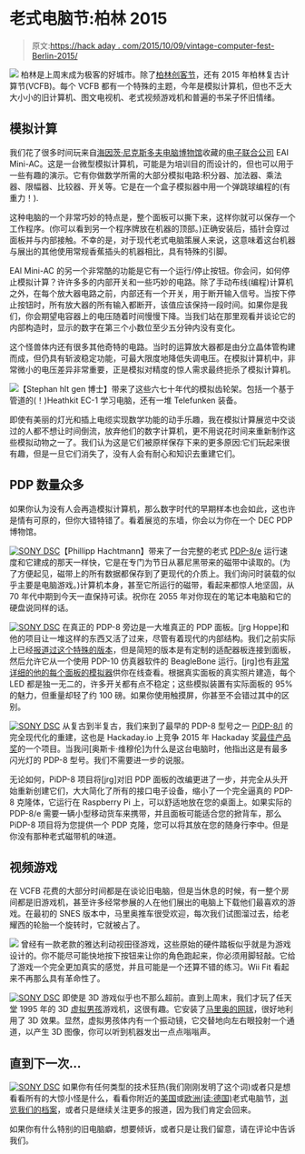 # 老式电脑节:柏林 2015

> 原文:[https://hack aday . com/2015/10/09/vintage-computer-fest-Berlin-2015/](https://hackaday.com/2015/10/09/vintage-computer-fest-berlin-2015/)

[![](../Images/c2c5d02ae95ffd97dc375efddefe5065.png)](https://hackaday.com/wp-content/uploads/2015/10/dsc00836.jpg) 柏林是上周末成为极客的好城市。除了[柏林创客节](http://wp.me/pk3lN-IXj)，还有 2015 年柏林复古计算节(VCFB)。每个 VCFB 都有一个特殊的主题，今年是模拟计算机，但也不乏大大小小的旧计算机、图文电视机、老式视频游戏机和普遍的书呆子怀旧情绪。

## 模拟计算

我们花了很多时间玩来自[海因茨·尼克斯多夫电脑博物馆](https://www.hnf.de/en/home.html)收藏的[电子联合公司](http://www.computerhistory.org/brochures/companies.php?alpha=d-f&company=com-42b9d80c49332) EAI Mini-AC。这是一台微型模拟计算机，可能是为培训目的而设计的，但也可以用于一些有趣的演示。它有你做数学所需的大部分模拟电路:积分器、加法器、乘法器、限幅器、比较器、开关等。它是在一个盒子模拟器中用一个弹跳球编程的(有重力！).

这种电脑的一个非常巧妙的特点是，整个面板可以撕下来，这样你就可以保存一个工作程序。(你可以看到另一个程序牌放在机器的顶部。)正确安装后，插针会穿过面板并与内部接触。不幸的是，对于现代老式电脑策展人来说，这意味着这台机器与展出的其他使用常规香蕉插头的机器相比，具有特殊的引脚。

EAI Mini-AC 的另一个非常酷的功能是它有一个运行/停止按钮。你会问，如何停止模拟计算？许许多多的内部开关和一些巧妙的电路。除了手动布线(编程)计算机之外，在每个放大器电路之前，内部还有一个开关，用于断开输入信号。当按下停止按钮时，所有放大器的所有输入都断开，该值应该保持一段时间。如果你是我们，你会期望电容器上的电压随着时间慢慢下降。当我们站在那里观看并谈论它的内部构造时，显示的数字在第三个小数位至少五分钟内没有变化。

这个怪兽体内还有很多其他奇特的电路。当时的运算放大器都是由分立晶体管构建而成，但仍具有斩波稳定功能，可最大限度地降低失调电压。在模拟计算机中，非常微小的电压差异非常重要，正是模拟对精度的惊人需求最终扼杀了模拟计算机。

[![](../Images/c0304a84e61cc37273425ff0b436470f.png)](https://hackaday.com/wp-content/uploads/2015/10/gopr8422_crop.jpg)【Stephan hlt gen 博士】带来了这些六七十年代的模拟齿轮架。包括一个基于管道的(！)Heathkit EC-1 学习电脑，还有一堆 Telefunken 装备。

即使有美丽的灯光和插上电缆实现数学功能的动手乐趣，我在模拟计算展览中交谈过的人都不想让时间倒流，放弃他们的数字计算机，更不用说花时间来重新制作这些模拟动物之一了。我们认为这是它们被原样保存下来的更多原因:它们玩起来很有趣，但是一旦它们消失了，没有人会有耐心和知识去重建它们。

## PDP 数量众多

如果你认为没有人会再造模拟计算机，那么数字时代的早期样本也会如此，这也许是情有可原的，但你大错特错了。看着展览的东墙，你会以为你在一个 DEC PDP 博物馆。

[![SONY DSC](../Images/36f65a845922e8922628720db9ca2278.png)](https://hackaday.com/wp-content/uploads/2015/10/dsc00815.jpg)【Phillipp Hachtmann】带来了一台完整的老式 [PDP-8/e](http://www.pdp8.net/) 运行速度和它建成的那天一样快，它是在专门为节日从慕尼黑带来的磁带中读取的。(为了方便起见，磁带上的所有数据都保存到了更现代的介质上。我们询问时装载的似乎主要是电脑游戏。)计算机本身，甚至它所运行的磁带，看起来都惊人地坚固，从 70 年代中期到今天一直保持可读。祝你在 2055 年对你现在的笔记本电脑和它的硬盘说同样的话。

[![SONY DSC](../Images/ede463bfae33714a3c9e716973a5b0db.png)](https://hackaday.com/wp-content/uploads/2015/10/dsc00819.jpg) 在真正的 PDP-8 旁边是一大堆真正的 PDP 面板。[jrg Hoppe]和他的项目让一堆这样的东西又活了过来，尽管有着现代的内部结构。我们之前实际上已经[报道过这个特殊的版本](http://hackaday.com/2014/10/28/restoring-a-pdp-10-console-panel/)，但是简短的版本是有定制的适配器板连接到面板，然后允许它从一个使用 PDP-10 仿真器软件的 BeagleBone 运行。[jrg]也有[非常详细的他的每个面板的模拟器](http://www.retrocmp.com/projects/blinkenbone/176-blinkenbone-download-and-run-simulated-panels-for-free)供你在线查看。根据真实面板的真实照片建造，每个 LED 都是独一无二的，许多开关都有点不稳定；这些模拟装置有实际面板的 95%的魅力，但重量却轻了约 100 磅。如果你使用触摸屏，你甚至不会错过其中的区别。

[![SONY DSC](../Images/75b296165ce2e16775f6eb6c5d7c56e8.png)](https://hackaday.com/wp-content/uploads/2015/10/dsc00817.jpg) 从复古到半复古，我们来到了最早的 PDP-8 型号之一 [PiDP-8/l](https://hackaday.io/project/4434-pidp-8i) 的完全现代化的重建，这也是 Hackaday.io 上竞争 2015 年 Hackaday 奖[最佳产品奖](https://hackaday.io/list/7403-2015-best-product-finalists)的一个项目。当我问[奥斯卡·维穆伦]为什么是这台电脑时，他指出这是有最多闪光灯的 PDP-8 型号。我们不需要进一步的说服。

无论如何，PiDP-8 项目将[jrg]对旧 PDP 面板的改编更进了一步，并完全从头开始重新创建它们，大大简化了所有的接口电子设备，缩小了一个完全逼真的 PDP-8 克隆体，它运行在 Raspberry Pi 上，可以舒适地放在您的桌面上。如果实际的 PDP-8/e 需要一辆小型移动货车来携带，并且面板可能适合您的掀背车，那么 PiDP-8 项目将为您提供一个 PDP 克隆，您可以将其放在您的随身行李中。但是你没有那种老式磁带机的味道。

## 视频游戏

在 VCFB 花费的大部分时间都是在谈论旧电脑，但是当休息的时候，有一整个房间都是旧游戏机，甚至许多经常参展的人在他们展出的电脑上下载他们最喜欢的游戏。在最初的 SNES 版本中，马里奥推车很受欢迎，每次我们试图溜过去，给老耀西的轮胎一个旋转时，它就被占了。

[![](../Images/067f82b097d3b9811067be2fdefa7696.png)](https://hackaday.com/wp-content/uploads/2015/10/dsc00764.jpg) 曾经有一款老款的雅达利动视田径游戏，这些原始的硬件踏板似乎就是为游戏设计的。你不能尽可能快地按下按钮来让你的角色跑起来，你必须用脚轻敲。它给了游戏一个完全更加真实的感觉，并且可能是一个还算不错的练习。Wii Fit 看起来不再那么具有革命性了。

[![SONY DSC](../Images/62e55a17e49875462716939dd31982a3.png)](https://hackaday.com/wp-content/uploads/2015/10/dsc00842.jpg) 即使是 3D 游戏似乎也不那么超前。直到上周末，我们才玩了任天堂 1995 年的 3D [虚拟男孩](https://en.wikipedia.org/wiki/Virtualboy)游戏机，这很有趣。它安装了[马里奥的网球](https://en.wikipedia.org/wiki/Mario%27s_Tennis)，很好地利用了 3D 效果。显然，虚拟男孩体内有一个振动镜，它交替地向左右眼投射一个通道，以产生 3D 图像，你可以听到机器发出一点点嗡嗡声。

## 直到下一次…

[![SONY DSC](../Images/4fe359755e415ff95ad94fb0a13d39ff.png)](https://hackaday.com/wp-content/uploads/2015/10/dsc008501.jpg) 如果你有任何类型的技术狂热(我们刚刚发明了这个词)或者只是想看看所有的大惊小怪是什么，看看你附近的[美国](http://www.vintage.org/)或[欧洲(读:德国)](http://vcfe.org)老式电脑节，[浏览我们的档案](http://hackaday.com/?s=vintage+computer+festival)，或者只是继续关注更多的报道，因为我们肯定会回来。

如果你有什么特别的旧电脑癖，想要倾诉，或者只是让我们留意，请在评论中告诉我们。